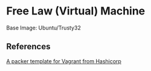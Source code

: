 Free Law (Virtual) Machine
==========================

Base Image: Ubuntu/Trusty32

## References
[A packer template for Vagrant from Hashicorp](https://github.com/hashicorp/atlas-packer-vagrant-tutorial.git)
